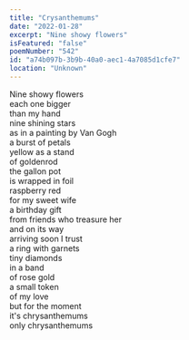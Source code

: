 ```yaml
---
title: "Crysanthemums"
date: "2022-01-28"
excerpt: "Nine showy flowers"
isFeatured: "false"
poemNumber: "542"
id: "a74b097b-3b9b-40a0-aec1-4a7085d1cfe7"
location: "Unknown"
---
```


Nine showy flowers  
each one bigger  
than my hand  
nine shining stars  
as in a painting by Van Gogh  
a burst of petals  
yellow as a stand  
of goldenrod  
the gallon pot  
is wrapped in foil  
raspberry red  
for my sweet wife  
a birthday gift  
from friends who treasure her  
and on its way  
arriving soon I trust  
a ring with garnets  
tiny diamonds  
in a band  
of rose gold  
a small token  
of my love  
but for the moment  
it's chrysanthemums  
only chrysanthemums

